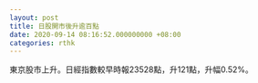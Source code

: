 ```yaml
---
layout: post
title: 日股開市後升逾百點
date: 2020-09-14 08:16:52.000000000 +08:00
categories: rthk
---
```


東京股市上升。日經指數較早時報23528點，升121點，升幅0.52%。
